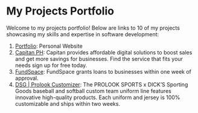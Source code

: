 # My Projects Portfolio

Welcome to my projects portfolio! Below are links to 10 of my projects showcasing my skills and expertise in software development:

1. [Portfolio](https://www.inspectresource.com/#/portfolio): Personal Website
2. [Capitan PH](capitan.ph): Capitan provides affordable digital solutions to boost sales and get more savings for businesses. Find the service that fits your needs sign up for free today.
3. [FundSpace](https://fundspace.ph/): FundSpace grants loans to businesses within one week of approval.
4. [DSG | Prolook Customizer](https://www.dickssportinggoods.com/s/prolook-custom-team-uniforms-jerseys): The PROLOOK SPORTS x DICK’S Sporting Goods baseball and softball custom team uniform line features innovative high-quality products. Each uniform and jersey is 100% customizable and ships within two weeks.


